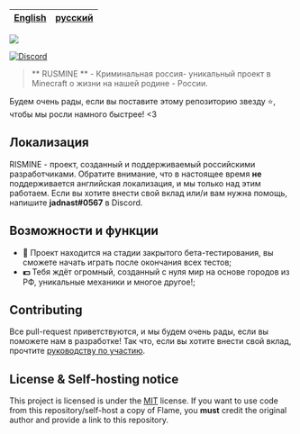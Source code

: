|[English](README.md)|[русский](README_RU.md)|
|-----------------------|--------------------------|

![](https://media.discordapp.net/attachments/886685249340309579/917786677991333929/banner.png)

<p>
  <a href="https://discord.gg/2j76zDqybG">
    <img src="https://img.shields.io/discord/766974894772191263?color=%233366fe&label=%D0%BF%D0%BE%D0%B4%D0%B4%D0%B5%D1%80%D0%B6%D0%BA%D0%B0&style=flat-square" alt="Discord">
  </a>
</p>

> ** RUSMINE ** - Криминальная россия- уникальный проект в Minecraft о жизни на нашей родине - России.

Будем очень рады, если вы поставите этому репозиторию звезду ⭐, чтобы мы росли намного быстрее! <3

## Локализация 
RISMINE - проект, созданный и поддерживаемый российскими разработчиками. Обратите внимание, что в настоящее время **не** поддерживается английская локализация, и мы только над этим работаем. Если вы хотите внести свой вклад или/и вам нужна помощь, напишите **jadnast#0567** в Discord.

## Возможности и функции 
-  **🔧** Проект находится на стадии закрытого бета-тестирования, вы сможете начать играть после окончания всех тестов;
-  **💵** Тебя ждёт огромный, созданный с нуля мир на основе городов из РФ, уникальные механики и многое другое!;

## Contributing
Все pull-request приветствуются, и мы будем очень рады, если вы поможете нам в разработке! Так что, если вы хотите внести свой вклад, прочтите [руководству по участию](/CONTRIBUTING.md).

## License & Self-hosting notice
This project is licensed is under the [MIT](https://github.com/rus-mine/license/blob/main/LICENSE) license. If you want to use code from this repository/self-host a copy of Flame, you **must** credit the original author and provide a link to this repository. 
